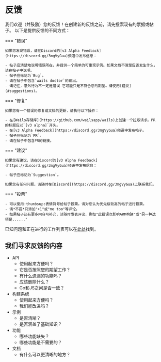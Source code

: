 # 反馈

我们欢迎（并鼓励）您的反馈！在创建新的反馈之前，请先搜索现有的票据或帖子。
以下是提供反馈的不同方式：

=== "错误"

    如果您发现错误，请在Discord的[v3 Alpha Feedback](https://discord.gg/3mgVyGua)频道中发布信息：

    - 帖子应清楚地说明错误所在，并提供一个简单的可重现示例。如果文档不清楚应该发生什么，请在帖子中说明。
    - 帖子应标记为`Bug`。
    - 请在帖子中包含`wails doctor`的输出。
    - 请记住，意外行为不一定是错误-它可能只是不符合您的期望。请使用[建议](#suggestions)。

=== "修复"

    如果您有一个错误的修复或文档的更新，请执行以下操作：

    - 在[Wails存储库](https://github.com/wailsapp/wails)上创建一个拉取请求。PR的标题应以`[v3 alpha]`开头。
    - 在[v3 Alpha Feedback](https://discord.gg/3mgVyGua)频道中发布帖子。
    - 帖子应标记为`PR`。
    - 请在帖子中包含PR的链接。

=== "建议"

    如果您有建议，请在Discord的[v3 Alpha Feedback](https://discord.gg/3mgVyGua)频道中发布信息：

    - 帖子应标记为`Suggestion`。

    如果您有任何问题，请随时在[Discord](https://discord.gg/3mgVyGua)上联系我们。

=== "投票"

    - 可以使用:thumbsup:表情符号给帖子投票。请对您认为优先级较高的帖子进行投票。
    - 请*不要*只添加"+1"或"me too"等评论。
    - 如果帖子还有更多内容可补充，请随时发表评论，例如"此错误也影响ARM构建"或"另一种选项是......"

已知问题和正在进行的工作列表可以在[此处](https://github.com/orgs/wailsapp/projects/6)找到。

## 我们寻求反馈的内容

- API
  - 使用起来方便吗？
  - 它是否按照您的期望工作？
  - 有什么遗漏的功能吗？
  - 应该删除什么？
  - Go和JS之间是否一致？
- 构建系统
  - 使用起来方便吗？
  - 我们能改进吗？
- 示例
  - 是否清晰？
  - 是否涵盖了基础知识？
- 功能
  - 哪些功能缺失？
  - 哪些功能是不需要的？
- 文档
  - 有什么可以更清晰的地方？